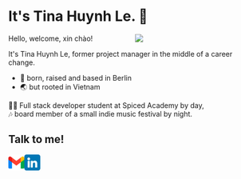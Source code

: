 # It's Tina Huynh Le. 🙂
<img src="giphyboth.gif" width="250" align="right">
<p align="left"></b>Hello, welcome, xin chào!</p>  
  
It's Tina Huynh Le, former project manager in the middle of a career change.   
- 📍 born, raised and based in Berlin
-  🌏 but rooted in Vietnam
  
🧑‍💻 Full stack developer student at Spiced Academy by day,  
🎶 board member of a small indie music festival by night.  </p>

## Talk to me!
<a href="mailto:huynhletina@gmail.com">
    <img height="32" align="left" alt="Mail" src="gmail.png" />
</a>

<a href="https://www.linkedin.com/in/tinahuynhle/">
    <img height="32" align="left" alt="LinkedIn" src="linkedin.png" />
</a>
